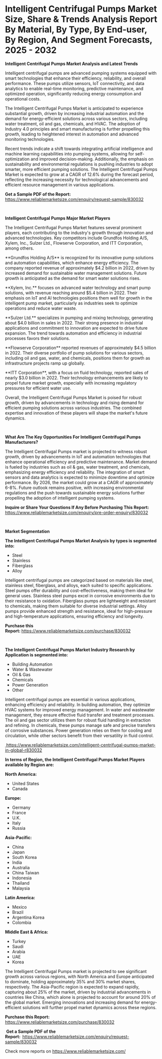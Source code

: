 <p><h1>Intelligent Centrifugal Pumps Market Size, Share & Trends Analysis Report By Material, By Type, By End-user, By Region, And Segment Forecasts, 2025 - 2032</h1></p><p><strong>Intelligent Centrifugal Pumps Market Analysis and Latest Trends</strong></p>
<p><p>Intelligent centrifugal pumps are advanced pumping systems equipped with smart technologies that enhance their efficiency, reliability, and overall performance. These pumps utilize sensors, IoT connectivity, and data analytics to enable real-time monitoring, predictive maintenance, and optimized operation, significantly reducing energy consumption and operational costs.</p><p>The Intelligent Centrifugal Pumps Market is anticipated to experience substantial growth, driven by increasing industrial automation and the demand for energy-efficient solutions across various sectors, including water treatment, oil and gas, chemicals, and HVAC. The adoption of Industry 4.0 principles and smart manufacturing is further propelling this growth, leading to heightened interest in automation and advanced monitoring technologies.</p><p>Recent trends indicate a shift towards integrating artificial intelligence and machine learning capabilities into pumping systems, allowing for self-optimization and improved decision-making. Additionally, the emphasis on sustainability and environmental regulations is pushing industries to adopt smarter, more efficient pumping solutions. The Intelligent Centrifugal Pumps Market is expected to grow at a CAGR of 12.6% during the forecast period, reflecting the increasing necessity for technological advancements and efficient resource management in various applications.</p></p>
<p><strong>Get a Sample PDF of the Report:&nbsp;</strong> <a href="https://www.reliablemarketsize.com/enquiry/request-sample/830032?utm_campaign=3537&utm_medium=2&utm_source=Github&utm_content=ia&utm_term=25032025&utm_id=intelligent-centrifugal-pumps">https://www.reliablemarketsize.com/enquiry/request-sample/830032</a></p>
<p>&nbsp;</p>
<p><strong>Intelligent Centrifugal Pumps Major Market Players</strong></p>
<p><p>The Intelligent Centrifugal Pumps Market features several prominent players, each contributing to the industry's growth through innovation and advanced technologies. Key competitors include Grundfos Holding A/S, Xylem, Inc., Sulzer Ltd., Flowserve Corporation, and ITT Corporation, among others.</p><p>**Grundfos Holding A/S** is recognized for its innovative pump solutions and automation capabilities, which enhance energy efficiency. The company reported revenue of approximately $4.2 billion in 2022, driven by increased demand for sustainable water management solutions. Future growth is anticipated as the demand for smart water solutions rises.</p><p>**Xylem, Inc.** focuses on advanced water technology and smart pump solutions, with revenue reaching around $5.4 billion in 2022. Their emphasis on IoT and AI technologies positions them well for growth in the intelligent pump market, particularly as industries seek to optimize operations and reduce water waste.</p><p>**Sulzer Ltd.** specializes in pumping and mixing technology, generating about $4.0 billion in sales in 2022. Their strong presence in industrial applications and commitment to innovation are expected to drive future expansion. The trend towards automation and efficiency in industrial processes favors their solutions.</p><p>**Flowserve Corporation** reported revenues of approximately $4.5 billion in 2022. Their diverse portfolio of pump solutions for various sectors, including oil and gas, water, and chemicals, positions them for growth as infrastructure projects ramp up globally.</p><p>**ITT Corporation**, with a focus on fluid technology, reported sales of nearly $3.0 billion in 2022. Their technology enhancements are likely to propel future market growth, especially with increasing regulatory pressures for efficient water use.</p><p>Overall, the Intelligent Centrifugal Pumps Market is poised for robust growth, driven by advancements in technology and rising demand for efficient pumping solutions across various industries. The combined expertise and innovation of these players will shape the market's future dynamics.</p></p>
<p>&nbsp;</p>
<p><strong>What Are The Key Opportunities For Intelligent Centrifugal Pumps Manufacturers?</strong></p>
<p><p>The Intelligent Centrifugal Pumps market is projected to witness robust growth, driven by advancements in IoT and automation technologies that enhance operational efficiency and predictive maintenance. Market demand is fueled by industries such as oil & gas, water treatment, and chemicals, emphasizing energy efficiency and reliability. The integration of smart sensors and data analytics is expected to minimize downtime and optimize performance. By 2026, the market could grow at a CAGR of approximately 6-8%. Future outlook remains positive, with increasing environmental regulations and the push towards sustainable energy solutions further propelling the adoption of intelligent pumping systems.</p></p>
<p><strong>Inquire or Share Your Questions If Any Before Purchasing This Report:</strong> <a href="https://www.reliablemarketsize.com/enquiry/pre-order-enquiry/830032?utm_campaign=3537&utm_medium=2&utm_source=Github&utm_content=ia&utm_term=25032025&utm_id=intelligent-centrifugal-pumps">https://www.reliablemarketsize.com/enquiry/pre-order-enquiry/830032</a></p>
<p>&nbsp;</p>
<p><strong>Market Segmentation</strong></p>
<p><strong>The Intelligent Centrifugal Pumps Market Analysis by types is segmented into:</strong></p>
<p><ul><li>Steel</li><li>Stainless</li><li>Fiberglass</li><li>Alloy</li></ul></p>
<p><p>Intelligent centrifugal pumps are categorized based on materials like steel, stainless steel, fiberglass, and alloys, each suited to specific applications. Steel pumps offer durability and cost-effectiveness, making them ideal for general uses. Stainless steel pumps excel in corrosive environments due to their resistance to oxidation. Fiberglass pumps are lightweight and resistant to chemicals, making them suitable for diverse industrial settings. Alloy pumps provide enhanced strength and resistance, ideal for high-pressure and high-temperature applications, ensuring efficiency and longevity.</p></p>
<p><strong>Purchase this Report:&nbsp;</strong><a href="https://www.reliablemarketsize.com/purchase/830032?utm_campaign=3537&utm_medium=2&utm_source=Github&utm_content=ia&utm_term=25032025&utm_id=intelligent-centrifugal-pumps">https://www.reliablemarketsize.com/purchase/830032</a></p>
<p>&nbsp;</p>
<p><strong>The Intelligent Centrifugal Pumps Market Industry Research by Application is segmented into:</strong></p>
<p><ul><li>Building Automation</li><li>Water & Wastewater</li><li>Oil & Gas</li><li>Chemicals</li><li>Power Generation</li><li>Other</li></ul></p>
<p><p>Intelligent centrifugal pumps are essential in various applications, enhancing efficiency and reliability. In building automation, they optimize HVAC systems for improved energy management. In water and wastewater management, they ensure effective fluid transfer and treatment processes. The oil and gas sector utilizes them for robust fluid handling in extraction and refining. In chemicals, these pumps manage safe and precise transfers of corrosive substances. Power generation relies on them for cooling and circulation, while other sectors benefit from their versatility in fluid control.</p></p>
<p><a href="https://www.reliablemarketsize.com/intelligent-centrifugal-pumps-market-in-global-r830032?utm_campaign=3537&utm_medium=2&utm_source=Github&utm_content=ia&utm_term=25032025&utm_id=intelligent-centrifugal-pumps">&nbsp;https://www.reliablemarketsize.com/intelligent-centrifugal-pumps-market-in-global-r830032</a></p>
<p><strong>In terms of Region, the Intelligent Centrifugal Pumps Market Players available by Region are:</strong></p>
<p>
    <p> <strong> North America: </strong>
        <ul>
            <li>United States</li>
            <li>Canada</li>
        </ul>
        </p> 
    <p> <strong> Europe: </strong>
        <ul>
            <li>Germany</li>
            <li>France</li>
            <li>U.K.</li>
            <li>Italy</li>
            <li>Russia</li>
        </ul>
        </p> 
    <p> <strong> Asia-Pacific: </strong>
        <ul>
            <li>China</li>
            <li>Japan</li>
            <li>South Korea</li>
            <li>India</li>
            <li>Australia</li>
            <li>China Taiwan</li>
            <li>Indonesia</li>
            <li>Thailand</li>
            <li>Malaysia</li>
        </ul>
        </p> 
    <p> <strong> Latin America: </strong>
        <ul>
            <li>Mexico</li>
            <li>Brazil</li>
            <li>Argentina Korea</li>
            <li>Colombia</li>
        </ul>
        </p> 
    <p> <strong> Middle East & Africa: </strong>
        <ul>
            <li>Turkey</li>
            <li>Saudi</li>
            <li>Arabia</li>
            <li>UAE</li>
            <li>Korea</li>
        </ul>
    </p>
    </p>
<p><p>The Intelligent Centrifugal Pumps market is projected to see significant growth across various regions, with North America and Europe anticipated to dominate, holding approximately 35% and 30% market shares, respectively. The Asia-Pacific region is expected to expand rapidly, capturing about 25% of the market, driven by industrial advancements in countries like China, which alone is projected to account for around 20% of the global market. Emerging innovations and increasing demand for energy-efficient solutions will further propel market dynamics across these regions.</p></p>
<p><strong>Purchase this Report: </strong><a href="https://www.reliablemarketsize.com/purchase/830032?utm_campaign=3537&utm_medium=2&utm_source=Github&utm_content=ia&utm_term=25032025&utm_id=intelligent-centrifugal-pumps">https://www.reliablemarketsize.com/purchase/830032</a></p>
<p>&nbsp;<strong>Get a Sample PDF of the Report:&nbsp;&nbsp;</strong><a href="https://www.reliablemarketsize.com/enquiry/request-sample/830032?utm_campaign=3537&utm_medium=2&utm_source=Github&utm_content=ia&utm_term=25032025&utm_id=intelligent-centrifugal-pumps">https://www.reliablemarketsize.com/enquiry/request-sample/830032</a></p>
<p><strong></strong></p>
<p>Check more reports on <a href="https://www.reliablemarketsize.com/?utm_campaign=3537&utm_medium=2&utm_source=Github&utm_content=ia&utm_term=25032025&utm_id=intelligent-centrifugal-pumps">https://www.reliablemarketsize.com/</a></p>